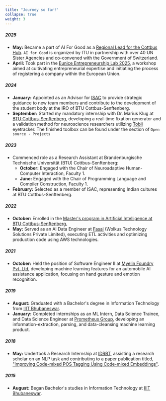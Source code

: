 ```yaml
---
title: "Journey so far!"
collapse: true
weight: 3
--- 
```


##### 2025
* **May:** Became a part of AI For Good as a [Regional Lead for the Cottbus Hub](https://aiforgood.itu.int/speaker/binay-pradhan/). `AI for Good` is organized by ITU in partnership with over 40 UN Sister Agencies and co-convened with the Government of Switzerland.
* **April:** Took part in the [Eunice Entrepreneurship Lab 2025](https://eunice-university.eu/course/entrepreneurship-lab-2025/), a workshop aimed at cultivating entrepreneurial expertise and initiating the process of registering a company within the European Union.

##### 2024
* **January:** Appointed as an Advisor for [ISAC](http://isacottbus-btu.web.app) to provide strategic guidance to new team members and contribute to the development of the student body at the IRO of BTU Cottbus-Senftenberg.
* **September:** Started my mandatory internship with Dr. Marius Klug at [BTU Cottbus-Senftenberg](https://www.b-tu.de/en/fg-neuroadaptive-hci), developing a real-time fixation generator and a validation method for neuroscience researchers utilizing [Tobii](https://www.tobii.com/) eyetracker. The finished toolbox can be found under the section of `Open source - Projects`

##### 2023
* Commenced role as a Research Assistant at Brandenburgische Technische Universität (BTU) Cottbus-Senftenberg:
    * **October:** Engaged with the Chair of Neuroadaptive Human-Computer Interaction, Faculty 1.
    * **June:** Engaged with the Chair of Programming Language and Compiler Construction, Faculty 1.
* **February:** Selected as a member of ISAC, representing Indian cultures at BTU Cottbus-Senftenberg.

##### 2022
* **October:** Enrolled in the [Master's program in Artificial Intelligence at BTU Cottbus-Senftenberg.](https://www.b-tu.de/en/artificial-intelligence-ms)
* **May:** Served as an AI Data Engineer at [Fasal](https://fasal.co/) (Wolkus Technology Solutions Private Limited), executing ETL activities and optimizing production code using AWS technologies.

##### 2021
* **October:** Held the position of Software Engineer II at [Myelin Foundry Pvt. Ltd](https://www.myelinfoundry.com/), developing machine learning features for an automobile AI assistance application, focusing on hand gesture and emotion recognition.

##### 2019
* **August:** Graduated with a Bachelor's degree in Information Technology from [IIIT Bhubaneswar](https://www.iiit-bh.ac.in/).
* **January:** Completed internships as an ML Intern, Data Science Trainee, and Data Science Engineer at [Prometheus Group](https://www.prometheusgroup.com/), developing an information-extraction, parsing, and data-cleansing machine learning product.

##### 2018
* **May:** Undertook a Research Internship at [IDRBT](https://www.idrbt.ac.in/), assisting a research scholar on an NLP task and contributing to a paper publication titled, ["Improving Code-mixed POS Tagging Using Code-mixed Embeddings"](https://doi.org/10.1145/3380967).

##### 2015
* **August:** Began Bachelor's studies in Information Technology at [IIIT Bhubaneswar](https://www.iiit-bh.ac.in/).
